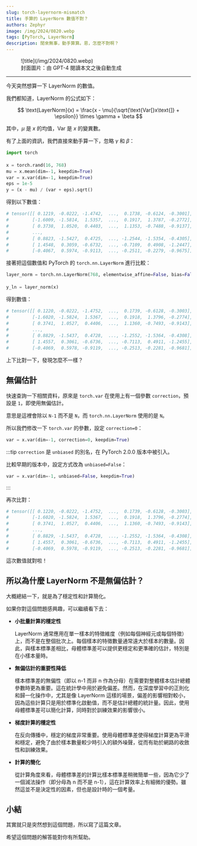 ```yaml
---
slug: torch-layernorm-mismatch
title: 手算的 LayerNorm 數值不對？
authors: Zephyr
image: /img/2024/0820.webp
tags: [PyTorch, LayerNorm]
description: 閒來無事，動手算算。恩，怎麼不對啊？
---
```


<figure>
![title](/img/2024/0820.webp)
<figcaption>封面圖片：由 GPT-4 閱讀本文之後自動生成</figcaption>
</figure>

---

今天突然想算一下 LayerNorm 的數值。

<!-- truncate -->

我們都知道，LayerNorm 的公式如下：

$$
\text{LayerNorm}(x) = \frac{x - \mu}{\sqrt{\text{Var[}x\text{]} + \epsilon}} \times \gamma + \beta
$$

其中，$\mu$ 是 $x$ 的均值，$\text{Var}$ 是 $x$ 的變異數。

有了上面的資訊，我們直接來動手算一下，忽略 $\gamma$ 和 $\beta$：

```python
import torch

x = torch.rand(16, 768)
mu = x.mean(dim=-1, keepdim=True)
var = x.var(dim=-1, keepdim=True)
eps = 1e-5
y = (x - mu) / (var + eps).sqrt()
```

得到以下數值：

```python
# tensor([[ 0.1219, -0.0222, -1.4742,  ...,  0.1738, -0.6124, -0.3001],
#         [-1.6009, -1.5814,  1.5357,  ...,  0.1917,  1.3787, -0.2772],
#         [ 0.3738,  1.0520,  0.4403,  ...,  1.1353, -0.7488, -0.9137],
#         ...,
#         [ 0.8823, -1.5427,  0.4725,  ..., -1.2544, -1.5354, -0.4305],
#         [ 1.4548,  0.3059, -0.6732,  ..., -0.7109,  0.4908, -1.2447],
#         [-0.4067,  0.5974, -0.9113,  ..., -0.2511, -0.2279, -0.9675]])
```

接著把這個數值和 PyTorch 的 `torch.nn.LayerNorm` 進行比較：

```python
layer_norm = torch.nn.LayerNorm(768, elementwise_affine=False, bias=False)

y_ln = layer_norm(x)
```

得到數值：

```python
# tensor([[ 0.1220, -0.0222, -1.4752,  ...,  0.1739, -0.6128, -0.3003],
#         [-1.6020, -1.5824,  1.5367,  ...,  0.1918,  1.3796, -0.2774],
#         [ 0.3741,  1.0527,  0.4406,  ...,  1.1360, -0.7493, -0.9143],
#         ...,
#         [ 0.8829, -1.5437,  0.4728,  ..., -1.2552, -1.5364, -0.4308],
#         [ 1.4557,  0.3061, -0.6736,  ..., -0.7113,  0.4911, -1.2455],
#         [-0.4069,  0.5978, -0.9119,  ..., -0.2513, -0.2281, -0.9681]])
```

上下比對一下，發現怎麼不一樣？

## 無偏估計

快速查詢一下相關資料，原來是 `torch.var` 在使用上有一個參數 `correction`，預設是 `1`，即使用無偏估計。

意思是這裡會除以 `N-1` 而不是 `N`，而 `torch.nn.LayerNorm` 使用的是 `N`。

所以我們修改一下 `torch.var` 的參數，設定 `correction=0`：

```python
var = x.var(dim=-1, correction=0, keepdim=True)
```

:::tip
`correction` 是 `unbiased` 的別名，在 PyTorch 2.0.0 版本中被引入。

比較早期的版本中，設定方式改為 `unbiased=False`：

```python
var = x.var(dim=-1, unbiased=False, keepdim=True)
```

:::

再次比對：

```python
# tensor([[ 0.1220, -0.0222, -1.4752,  ...,  0.1739, -0.6128, -0.3003],
#         [-1.6020, -1.5824,  1.5367,  ...,  0.1918,  1.3796, -0.2774],
#         [ 0.3741,  1.0527,  0.4406,  ...,  1.1360, -0.7493, -0.9143],
#         ...,
#         [ 0.8829, -1.5437,  0.4728,  ..., -1.2552, -1.5364, -0.4308],
#         [ 1.4557,  0.3061, -0.6736,  ..., -0.7113,  0.4911, -1.2455],
#         [-0.4069,  0.5978, -0.9119,  ..., -0.2513, -0.2281, -0.9681]])
```

這次數值就對啦！

## 所以為什麼 LayerNorm 不是無偏估計？

大概總結一下，就是為了穩定性和計算簡化。

如果你對這個問題感興趣，可以繼續看下去：

- **小批量計算的穩定性**

  LayerNorm 通常應用在單一樣本的特徵維度（例如每個神經元或每個特徵）上，而不是在整個批次上。每個樣本的特徵數量通常遠大於樣本的數量。因此，與樣本標準差相比，母體標準差可以提供更穩定和更準確的估計，特別是在小樣本量時。

- **無偏估計的重要性降低**

  樣本標準差的無偏性（即以 n-1 而非 n 作為分母）在需要對整體樣本估計總體參數時更為重要。這在統計學中用於避免偏差。然而，在深度學習中的正則化和歸一化操作中，尤其是像 LayerNorm 這樣的場景，偏差的影響相對較小，因為這些計算只是用於標準化啟動值，而不是估計總體的統計量。因此，使用母體標準差可以簡化計算，同時對於訓練效果的影響很小。

- **梯度計算的穩定性**

  在反向傳播中，穩定的梯度非常重要。使用母體標準差使得梯度計算更為平滑和穩定，避免了由於樣本數量較少時引入的額外噪聲，從而有助於網路的收斂性和訓練效果。

- **計算的簡化**

  從計算角度來看，母體標準差的計算比樣本標準差稍微簡單一些，因為它少了一個減法操作（即分母為 n 而不是 n-1），這在計算效率上有細微的優勢。雖然這並不是決定性的因素，但也是設計時的一個考量。

## 小結

其實就只是突然想到這個問題，所以寫了這篇文章。

希望這個問題的解答能對你有所幫助。
